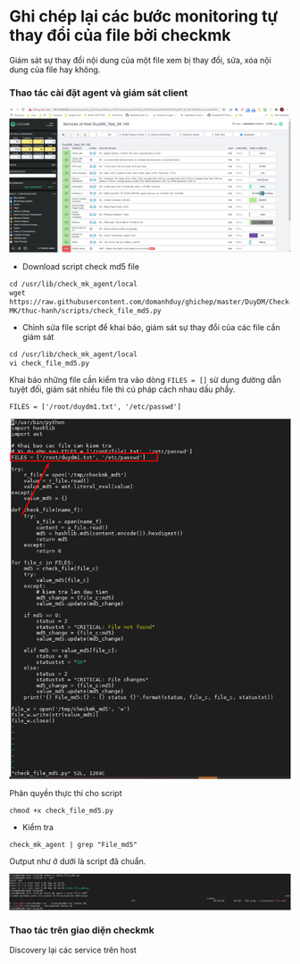 # Ghi chép lại các bước monitoring tự thay đổi của file bởi checkmk

Giám sát sự thay đổi nội dung của một file xem bị thay đổi, sửa, xóa nội dung của file hay không.

### Thao tác cài đặt agent và giám sát client


![](../images/giam-sat-thay-doi-file/Screenshot_264.png)

- Download script check md5 file

```
cd /usr/lib/check_mk_agent/local
wget https://raw.githubusercontent.com/domanhduy/ghichep/master/DuyDM/Check-MK/thuc-hanh/scripts/check_file_md5.py
```

- Chỉnh sửa file script để khai báo, giám sát sự thay đổi của các file cần giám sát

```
cd /usr/lib/check_mk_agent/local
vi check_file_md5.py
```

Khai báo những file cần kiểm tra vào dòng `FILES = []` sử dụng đường dẫn tuyệt đối, giám sát nhiều file thì cú pháp cách nhau dấu phẩy.

```
FILES = ['/root/duydm1.txt', '/etc/passwd']
```

![](../images/giam-sat-thay-doi-file/Screenshot_265.png)

Phân quyền thực thi cho script

```
chmod +x check_file_md5.py
```

- Kiểm tra 

```
check_mk_agent | grep "File_md5"
```

Output như ở dưới là script đã chuẩn.

![](../images/giam-sat-thay-doi-file/Screenshot_266.png)

### Thao tác trên giao diện checkmk

Discovery lại các service trên host
















































